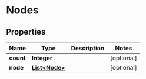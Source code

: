 
# Nodes

## Properties
Name | Type | Description | Notes
------------ | ------------- | ------------- | -------------
**count** | **Integer** |  |  [optional]
**node** | [**List&lt;Node&gt;**](Node.md) |  |  [optional]



